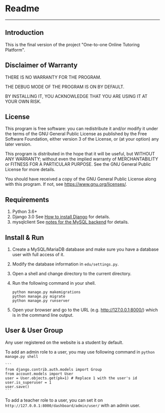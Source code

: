 # Readme

------

## Introduction

This is the final version of the project "One-to-one Online Tutoring Platform".

## Disclaimer of Warranty

THERE IS NO WARRANTY FOR THE PROGRAM. 

THE DEBUG MODE OF THE PROGRAM IS ON BY DEFAULT.

BY INSTALLING IT, YOU ACKNOWLEDGE THAT YOU ARE USING IT AT YOUR OWN RISK.

## License

This program is free software: you can redistribute it and/or modify
it under the terms of the GNU General Public License as published by
the Free Software Foundation, either version 3 of the License, or
(at your option) any later version.

This program is distributed in the hope that it will be useful,
but WITHOUT ANY WARRANTY; without even the implied warranty of
MERCHANTABILITY or FITNESS FOR A PARTICULAR PURPOSE.  See the
GNU General Public License for more details.

You should have received a copy of the GNU General Public License
along with this program.  If not, see <https://www.gnu.org/licenses/>.

## Requirements

1. Python 3.6+
2. Django 3.0 See [How to install Django](https://docs.djangoproject.com/en/3.0/topics/install/) for details.
3. mysqlclient See [notes for the MySQL backend](https://docs.djangoproject.com/en/3.0/ref/databases/#mysql-notes) for details.

## Install & Run

1. Create a MySQL/MariaDB database and make sure you have a database user with full access of it.
2. Modify the database information in `edu/settings.py`.
3. Open a shell and change directory to the current directory.
4. Run the following command in your shell.

    ```
    python manage.py makemigrations
    python manage.py migrate
    python manage.py runserver
    ```

5. Open your browser and go to the URL (e.g. http://127.0.0.1:8000/) which is in the command line output.

## User & User Group

Any user registered on the website is a student by default.

To add an admin role to a user, you may use following command in `python manage.py shell`

    ```
    from django.contrib.auth.models import Group
    from account.models import User
    user = User.objects.get(pk=1) # Replace 1 with the user's id
    user.is_superuser = 1
    user.save()
    ```
	
To add a teacher role to a user, you can set it on `http://127.0.0.1:8000/dashboard/admin/user/` with an admin user.